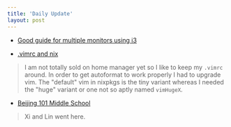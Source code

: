 ```yaml
---
title: 'Daily Update'
layout: post
---
```


- [Good guide for multiple monitors using i3](https://fedoramagazine.org/using-i3-with-multiple-monitors/)

- [.vimrc and nix](https://github.com/NixOS/nixpkgs/issues/26726)

> I am not totally sold on home manager yet so I like to keep my `.vimrc` around. In order to get autoformat to work properly I had to upgrade vim. The "default" vim in nixpkgs is the tiny variant whereas I needed the "huge" variant or one not so aptly named `vimHugeX`.

- [Beijing 101 Middle School](https://en.wikipedia.org/wiki/Beijing_101_Middle_School)

> Xi and Lin went here. 

